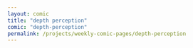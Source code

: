 ```yaml
---
layout: comic
title: "depth perception"
comic: "depth-perception"
permalink: /projects/weekly-comic-pages/depth-perception
---
```

